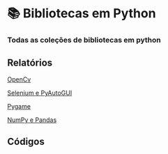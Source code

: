 # 📚 Bibliotecas em Python
### Todas as coleções de bibliotecas em python
## Relatórios
[OpenCv](relatórios/OpenCv.md)

[Selenium e PyAutoGUI](relatórios/Selenium_e_PyAutoGUI.md)

[Pygame](relatórios/pygame.md)

[NumPy e Pandas](relatórios/NumPy_e_Pandas.md)

## Códigos
